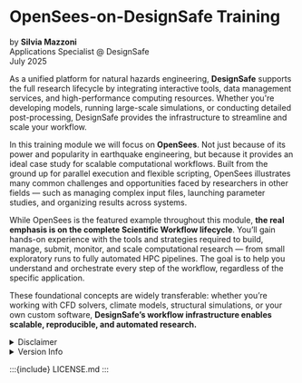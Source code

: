 # OpenSees-on-DesignSafe Training
by **Silvia Mazzoni**<br>
Applications Specialist @ DesignSafe<br>
July 2025


As a unified platform for natural hazards engineering, **DesignSafe** supports the full research lifecycle by integrating interactive tools, data management services, and high-performance computing resources. Whether you're developing models, running large-scale simulations, or conducting detailed post-processing, DesignSafe provides the infrastructure to streamline and scale your workflow.

In this training module we will focus on **OpenSees**. Not just because of its power and popularity in earthquake engineering, but because it provides an ideal case study for scalable computational workflows. Built from the ground up for parallel execution and flexible scripting, OpenSees illustrates many common challenges and opportunities faced by researchers in other fields — such as managing complex input files, launching parameter studies, and organizing results across systems.

While OpenSees is the featured example throughout this module, **the real emphasis is on the complete Scientific Workflow lifecycle**. You’ll gain hands-on experience with the tools and strategies required to build, manage, submit, monitor, and scale computational research — from small exploratory runs to fully automated HPC pipelines. The goal is to help you understand and orchestrate every step of the workflow, regardless of the specific application.

These foundational concepts are widely transferable: whether you’re working with CFD solvers, climate models, structural simulations, or your own custom software, **DesignSafe’s workflow infrastructure enables scalable, reproducible, and automated research.**

<!-- 
::::{grid} 1 1 2 3
:class-container: text-center
:gutter: 3

:::{grid-item-card}
:link: ./Docs_MD/DesignSafe/OpenSees_AndDesignSafe.md
:link-type: doc
:class-header: bg-light

Text content ✏️
^^^

Structure books with text files and Jupyter Notebooks with minimal configuration.
:::

:::{grid-item-card}
:link: content/myst
:link-type: doc
:class-header: bg-light

MyST Markdown ✨
^^^

Write MyST Markdown to create enriched documents with publication-quality features.

:::

::::
 -->

<details><summary> Disclaimer</summary>

This content is provided for educational and training purposes only, it is intended as a flexible foundation for your own workflows and adaptation. It is not guaranteed to reflect the most current practices, system configurations, or tool versions. Always verify and test workflows in your target environment. Please keep the following in mind:

1. **Some content was generated with the assistance of AI tools.** While reviewed for accuracy, occasional inconsistencies or oversights may remain.
2. **Technical specifications, environments, and application details may change over time.** Material that was functional when this module was created may become outdated, so you may need to adjust scripts, commands, or settings to reflect current systems.
</details>

<details><summary> Version Info</summary>

* **Module version:** 1.0
* **Last updated:** July 2025 by Silvia Mazzoni
* **Applies to:** OpenSees on DesignSafe, Tapis Apps, Stampede3 (TACC)
</details>


:::{include} LICENSE.md
:::


